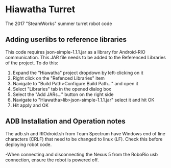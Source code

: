 # Hiawatha Turret
The 2017 "SteamWorks" summer turret robot code

## Adding userlibs to reference libraries

This code requires json-simple-1.1.1.jar as a library for Android-RIO communication. This JAR file needs to be added to the Referenced Libraries of the project. To do this:
1. Expand the "Hiawatha" project dropdown by left-clicking on it
2. Right click on the "Refenced Libraries" item
3. Navigate to "Build Path>Configure Build Path..." and open it
4. Select "Libraries" tab in the opened dialog box
5. Select the "Add JARs..." button on the right side
6. Navigate to "Hiawatha>lib>json-simple-1.1.1.jar" select it and hit OK
7. Hit apply and OK

## ADB Installation and Operation notes

The adb.sh and RIOdroid.sh from Team Spectrum have Windows end of line characters (CRLF) that need to be changed to linux (LF). Check this before deploying robot code.

-When connecting and disconnecting the Nexus 5 from the RoboRio usb connection, ensure the robot is powered off. 



